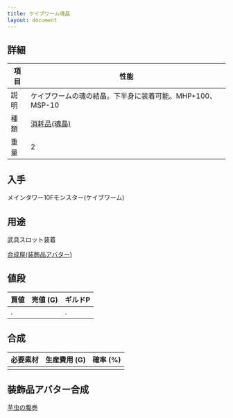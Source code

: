 ```yaml
---
title: ケイブワーム魂晶
layout: document
---
```

## 詳細

|項目|性能|
|---|---|
|説明|ケイブワームの魂の結晶。下半身に装着可能。MHP+100、MSP-10|
|種類|[消耗品(魂晶)](消耗品(魂晶))|
|重量|2|

## 入手

メインタワー10Fモンスター(ケイブワーム)

## 用途

武具スロット装着

[合成屋(装飾品アバター)](合成屋(装飾品アバター))

## 値段

|買値|売値 (G)|ギルドP|
|---|---|---|
|.||.|

## 合成

|必要素材|生産費用 (G)|確率 (%)|
|---|---|---|
||||

## 装飾品アバター合成

[芋虫の腹巻](芋虫の腹巻)
